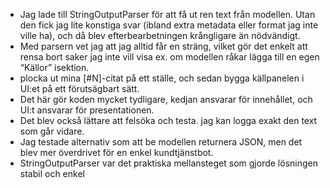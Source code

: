 - Jag lade till StringOutputParser för att få ut ren text från modellen. Utan den fick jag lite konstiga svar (ibland extra metadata eller format jag inte ville ha), och då blev efterbearbetningen krångligare än nödvändigt. 
- Med parsern vet jag att jag alltid får en sträng, vilket gör det enkelt att rensa bort saker jag inte vill visa ex. om modellen råkar lägga till en egen “Källor” isektion.
- plocka ut mina [#N]-citat på ett ställe, och sedan bygga källpanelen i UI:et på ett förutsägbart sätt.
- Det här gör koden mycket tydligare, kedjan ansvarar för innehållet, och UI:t ansvarar för presentationen. 
- Det blev också lättare att felsöka och testa. jag kan logga exakt den text som går vidare. 
- Jag testade alternativ som att be modellen returnera JSON, men det blev mer överdrivet för en enkel kundtjänstbot. 
- StringOutputParser var det praktiska mellansteget som gjorde lösningen stabil och enkel 
